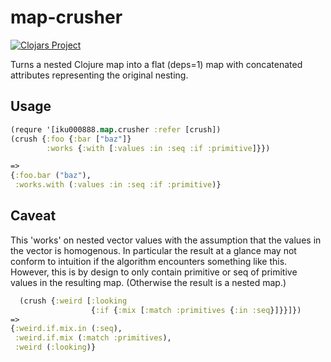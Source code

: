 # map-crusher

[![Clojars Project](https://img.shields.io/clojars/v/iku000888/map-crusher.svg)](https://clojars.org/iku000888/map-crusher)

Turns a nested Clojure map into a flat (deps=1) map with concatenated attributes representing the original nesting.

## Usage

```clojure
(requre '[iku000888.map.crusher :refer [crush])
(crush {:foo {:bar ["baz"]}
        :works {:with [:values :in :seq :if :primitive]}})

=>
{:foo.bar ("baz"),
 :works.with (:values :in :seq :if :primitive)}
```

## Caveat

This 'works' on nested vector values with the assumption that the values in the vector is homogenous.
In particular the result at a glance may not conform to intuition if the algorithm encounters something like this. However, this is by design to only contain primitive or seq of primitive values in the resulting map. (Otherwise the result is a nested map.)

```clojure
  (crush {:weird [:looking
                  {:if {:mix [:match :primitives {:in :seq}]}}]})
=>
{:weird.if.mix.in (:seq),
 :weird.if.mix (:match :primitives),
 :weird (:looking)}
```
